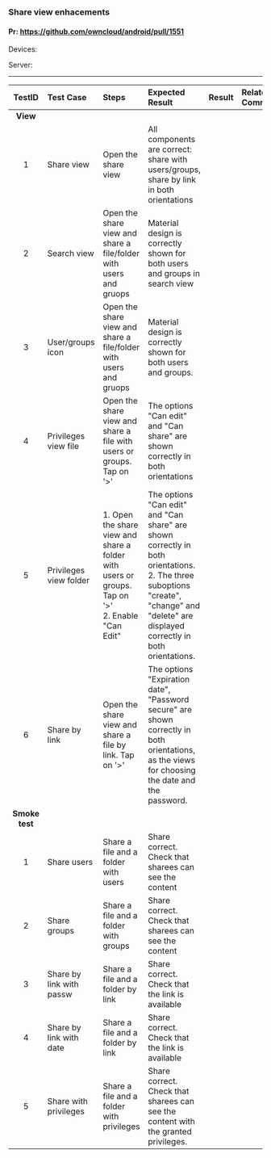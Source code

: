 ###  Share view enhacements 

#### Pr: https://github.com/owncloud/android/pull/1551 

Devices:

Server:


---

 
| TestID | Test Case | Steps | Expected Result | Result | Related Comment |
| :----: | :-------- | :---- | :-------------- | :----: | :-------------- |
|**View**||||||
| 1 | Share view | Open the share view |  All components are correct: share with users/groups, share by link in both orientations |  |  |
| 2 | Search view | Open the share view and share a file/folder with users and gruops|  Material design is correctly shown for both users and groups in search view  |  |  |
| 3 | User/groups icon | Open the share view and share a file/folder with users and gruops|  Material design is correctly shown for both users and groups.  |  |  |
| 4 | Privileges view file | Open the share view and share a file with users or groups. Tap on '>'| The options "Can edit" and "Can share" are shown correctly in both orientations  |  |  |
| 5 | Privileges view folder | 1. Open the share view and share a folder with users or groups. Tap on '>'<br>2. Enable "Can Edit"| The options "Can edit" and "Can share" are shown correctly in both orientations.<br>2. The three suboptions "create", "change" and "delete" are displayed correctly in both orientations.   |  |  |
| 6 | Share by link | Open the share view and share a file by link. Tap on '>'| The options "Expiration date", "Password secure" are shown correctly in both orientations, as the views for choosing the date and the password. |  |  |
|**Smoke test**||||||
| 1 | Share users | Share a file and a folder with users | Share correct. Check that sharees can see the content |  |  |
| 2 | Share groups | Share a file and a folder with groups | Share correct. Check that sharees can see the content |  |  |
| 3 | Share by link with passw | Share a file and a folder by link | Share correct. Check that the link is available |  |  |
| 4 | Share by link with date | Share a file and a folder by link | Share correct. Check that the link is available |  |  |
| 5 | Share with privileges | Share a file and a folder with privileges | Share correct. Check that sharees can see the content with the granted privileges. |  |  |
